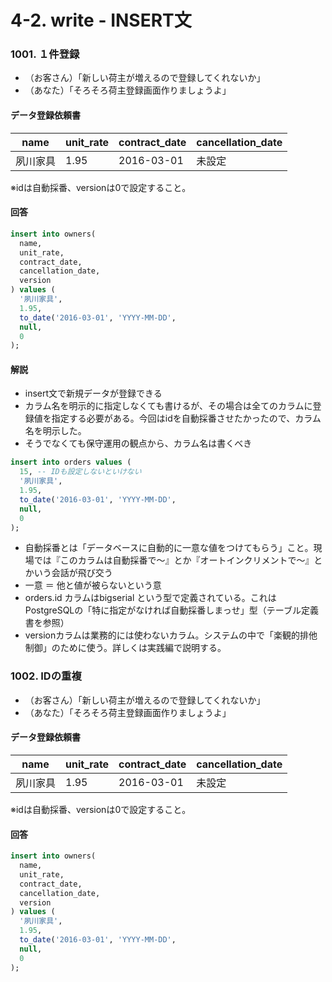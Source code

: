 # 4-2. write - INSERT文

### 1001. １件登録
- （お客さん）「新しい荷主が増えるので登録してくれないか」
- （あなた）「そろそろ荷主登録画面作りましょうよ」

#### データ登録依頼書

| name | unit_rate | contract_date | cancellation_date |
| -- | -- | -- | -- |
| 夙川家具 | 1.95 | 2016-03-01 | 未設定 |

※idは自動採番、versionは0で設定すること。

#### 回答
```sql
insert into owners(
  name, 
  unit_rate, 
  contract_date, 
  cancellation_date, 
  version
) values (
  '夙川家具', 
  1.95, 
  to_date('2016-03-01', 'YYYY-MM-DD', 
  null,
  0
);
```

#### 解説
- insert文で新規データが登録できる
- カラム名を明示的に指定しなくても書けるが、その場合は全てのカラムに登録値を指定する必要がある。今回はidを自動採番させたかったので、カラム名を明示した。
- そうでなくても保守運用の観点から、カラム名は書くべき

```sql
insert into orders values (
  15, -- IDも設定しないといけない
  '夙川家具', 
  1.95, 
  to_date('2016-03-01', 'YYYY-MM-DD', 
  null,
  0
);
```
- 自動採番とは「データベースに自動的に一意な値をつけてもらう」こと。現場では『このカラムは自動採番で〜』とか『オートインクリメントで〜』とかいう会話が飛び交う
- 一意 ＝ 他と値が被らないという意
- orders.id カラムはbigserial という型で定義されている。これはPostgreSQLの「特に指定がなければ自動採番しまっせ」型（テーブル定義書を参照）
- versionカラムは業務的には使わないカラム。システムの中で「楽観的排他制御」のために使う。詳しくは実践編で説明する。


### 1002. IDの重複
- （お客さん）「新しい荷主が増えるので登録してくれないか」
- （あなた）「そろそろ荷主登録画面作りましょうよ」

#### データ登録依頼書

| name | unit_rate | contract_date | cancellation_date |
| -- | -- | -- | -- |
| 夙川家具 | 1.95 | 2016-03-01 | 未設定 |

※idは自動採番、versionは0で設定すること。

#### 回答
```sql
insert into owners(
  name, 
  unit_rate, 
  contract_date, 
  cancellation_date, 
  version
) values (
  '夙川家具', 
  1.95, 
  to_date('2016-03-01', 'YYYY-MM-DD', 
  null,
  0
);
```